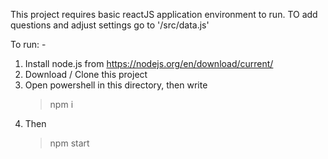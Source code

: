 This project requires basic reactJS application environment to run.
TO add questions and adjust settings go to '/src/data.js'

To run: -
1. Install node.js from https://nodejs.org/en/download/current/
2. Download / Clone this project
3. Open powershell in this directory, then write
      > npm i
4. Then
      > npm start
